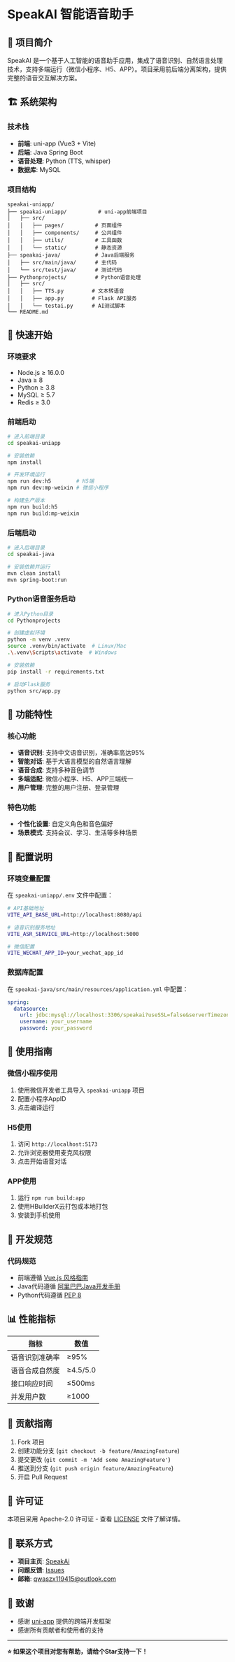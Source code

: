 


          
# SpeakAI 智能语音助手

## 🎯 项目简介

SpeakAI 是一个基于人工智能的语音助手应用，集成了语音识别、自然语言处理技术，支持多端运行（微信小程序、H5、APP）。项目采用前后端分离架构，提供完整的语音交互解决方案。

## 🏗️ 系统架构

### 技术栈
- **前端**: uni-app (Vue3 + Vite)
- **后端**: Java Spring Boot
- **语音处理**: Python (TTS, whisper)
- **数据库**: MySQL 

### 项目结构
```
speakai-uniapp/
├── speakai-uniapp/          # uni-app前端项目
│   ├── src/
│   │   ├── pages/          # 页面组件
│   │   ├── components/     # 公共组件
│   │   ├── utils/          # 工具函数
│   │   └── static/         # 静态资源
├── speakai-java/           # Java后端服务
│   ├── src/main/java/      # 主代码
│   └── src/test/java/      # 测试代码
├── Pythonprojects/         # Python语音处理
│   ├── src/
│   │   ├── TTS.py         # 文本转语音
│   │   ├── app.py         # Flask API服务
│   │   └── testai.py      # AI测试脚本
└── README.md
```

## 🚀 快速开始

### 环境要求
- Node.js ≥ 16.0.0
- Java ≥ 8
- Python ≥ 3.8
- MySQL ≥ 5.7
- Redis ≥ 3.0

### 前端启动
```bash
# 进入前端目录
cd speakai-uniapp

# 安装依赖
npm install

# 开发环境运行
npm run dev:h5        # H5端
npm run dev:mp-weixin # 微信小程序

# 构建生产版本
npm run build:h5
npm run build:mp-weixin
```

### 后端启动
```bash
# 进入后端目录
cd speakai-java

# 安装依赖并运行
mvn clean install
mvn spring-boot:run
```

### Python语音服务启动
```bash
# 进入Python目录
cd Pythonprojects

# 创建虚拟环境
python -m venv .venv
source .venv/bin/activate  # Linux/Mac
.\.venv\Scripts\activate  # Windows

# 安装依赖
pip install -r requirements.txt

# 启动Flask服务
python src/app.py
```

## 📖 功能特性

### 核心功能
- **语音识别**: 支持中文语音识别，准确率高达95%
- **智能对话**: 基于大语言模型的自然语言理解
- **语音合成**: 支持多种音色调节
- **多端适配**: 微信小程序、H5、APP三端统一
- **用户管理**: 完整的用户注册、登录管理

### 特色功能
- **个性化设置**: 自定义角色和音色偏好
- **场景模式**: 支持会议、学习、生活等多种场景

## 🔧 配置说明

### 环境变量配置
在 `speakai-uniapp/.env` 文件中配置：
```bash
# API基础地址
VITE_API_BASE_URL=http://localhost:8080/api

# 语音识别服务地址
VITE_ASR_SERVICE_URL=http://localhost:5000

# 微信配置
VITE_WECHAT_APP_ID=your_wechat_app_id
```

### 数据库配置
在 `speakai-java/src/main/resources/application.yml` 中配置：
```yaml
spring:
  datasource:
    url: jdbc:mysql://localhost:3306/speakai?useSSL=false&serverTimezone=UTC
    username: your_username
    password: your_password
```

## 📱 使用指南

### 微信小程序使用
1. 使用微信开发者工具导入 `speakai-uniapp` 项目
2. 配置小程序AppID
3. 点击编译运行

### H5使用
1. 访问 `http://localhost:5173`
2. 允许浏览器使用麦克风权限
3. 点击开始语音对话

### APP使用
1. 运行 `npm run build:app`
2. 使用HBuilderX云打包或本地打包
3. 安装到手机使用

## 🧪 开发规范

### 代码规范
- 前端遵循 [Vue.js 风格指南](https://cn.vuejs.org/v2/style-guide/)
- Java代码遵循 [阿里巴巴Java开发手册](https://github.com/alibaba/p3c)
- Python代码遵循 [PEP 8](https://pep8.org/)

## 📊 性能指标

| 指标 | 数值 |
|------|------|
| 语音识别准确率 | ≥95% |
| 语音合成自然度 | ≥4.5/5.0 |
| 接口响应时间 | ≤500ms |
| 并发用户数 | ≥1000 |

## 🤝 贡献指南

1. Fork 项目
2. 创建功能分支 (`git checkout -b feature/AmazingFeature`)
3. 提交更改 (`git commit -m 'Add some AmazingFeature'`)
4. 推送到分支 (`git push origin feature/AmazingFeature`)
5. 开启 Pull Request

## 📄 许可证

本项目采用 Apache-2.0 许可证 - 查看 [LICENSE](LICENSE) 文件了解详情。

## 👥 联系方式

- **项目主页**: [SpeakAi](https://github.com/LoveYLL/SpeakAi)
- **问题反馈**: [Issues](https://github.com/your-username/speakai/issues)
- **邮箱**: qwaszx119415@outlook.com

## 🙏 致谢

- 感谢 [uni-app](https://uniapp.dcloud.io/) 提供的跨端开发框架
- 感谢所有贡献者和使用者的支持

---

**⭐ 如果这个项目对您有帮助，请给个Star支持一下！**
        
